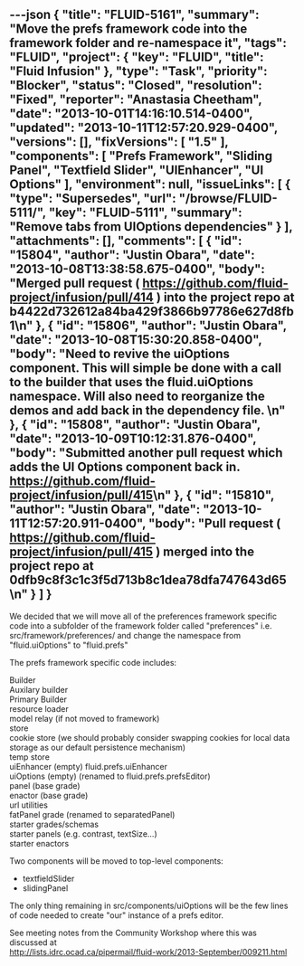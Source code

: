---json
{
  "title": "FLUID-5161",
  "summary": "Move the prefs framework code into the framework folder and re-namespace it",
  "tags": "FLUID",
  "project": {
    "key": "FLUID",
    "title": "Fluid Infusion"
  },
  "type": "Task",
  "priority": "Blocker",
  "status": "Closed",
  "resolution": "Fixed",
  "reporter": "Anastasia Cheetham",
  "date": "2013-10-01T14:16:10.514-0400",
  "updated": "2013-10-11T12:57:20.929-0400",
  "versions": [],
  "fixVersions": [
    "1.5"
  ],
  "components": [
    "Prefs Framework",
    "Sliding Panel",
    "Textfield Slider",
    "UIEnhancer",
    "UI Options"
  ],
  "environment": null,
  "issueLinks": [
    {
      "type": "Supersedes",
      "url": "/browse/FLUID-5111/",
      "key": "FLUID-5111",
      "summary": "Remove tabs from UIOptions dependencies"
    }
  ],
  "attachments": [],
  "comments": [
    {
      "id": "15804",
      "author": "Justin Obara",
      "date": "2013-10-08T13:38:58.675-0400",
      "body": "Merged pull request ( <https://github.com/fluid-project/infusion/pull/414> ) into the project repo at b4422d732612a84ba429f3866b97786e627d8fb1\n"
    },
    {
      "id": "15806",
      "author": "Justin Obara",
      "date": "2013-10-08T15:30:20.858-0400",
      "body": "Need to revive the uiOptions component. This will simple be done with a call to the builder that uses the fluid.uiOptions namespace. Will also need to reorganize the demos and add back in the dependency file.&#x20;\n"
    },
    {
      "id": "15808",
      "author": "Justin Obara",
      "date": "2013-10-09T10:12:31.876-0400",
      "body": "Submitted another pull request which adds the UI Options component back in. <https://github.com/fluid-project/infusion/pull/415>\n"
    },
    {
      "id": "15810",
      "author": "Justin Obara",
      "date": "2013-10-11T12:57:20.911-0400",
      "body": "Pull request ( <https://github.com/fluid-project/infusion/pull/415> ) merged into the project repo at 0dfb9c8f3c1c3f5d713b8c1dea78dfa747643d65&#x20;\n"
    }
  ]
}
---
We decided that we will move all of the preferences framework specific code into a subfolder of the framework folder called "preferences" i.e. src/framework/preferences/ and change the namespace from "fluid.uiOptions" to "fluid.prefs"

The prefs framework specific code includes:

Builder\
Auxilary builder\
Primary Builder\
resource loader\
model relay (if not moved to framework)\
store\
cookie store  (we should probably consider swapping cookies for local data storage as  our default persistence mechanism)\
temp store\
uiEnhancer (empty) fluid.prefs.uiEnhancer\
uiOptions (empty) (renamed to fluid.prefs.prefsEditor)\
panel (base grade)\
enactor (base grade)\
url utilities\
fatPanel grade (renamed to separatedPanel)\
starter grades/schemas\
starter panels (e.g. contrast, textSize...)\
starter enactors

Two components will be moved to top-level components:

* textfieldSlider
* slidingPanel

The only thing remaining in src/components/uiOptions will be the few lines of code needed to create "our" instance of a prefs editor.

See meeting notes from the Community Workshop where this was discussed at \
<http://lists.idrc.ocad.ca/pipermail/fluid-work/2013-September/009211.html>

        